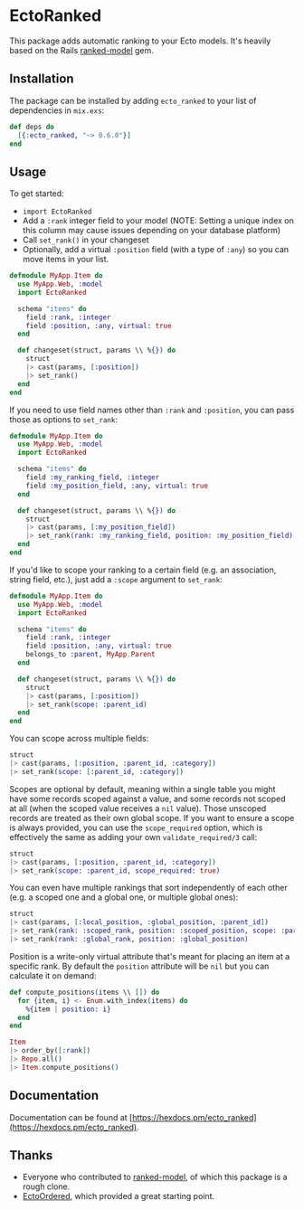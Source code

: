 # EctoRanked

This package adds automatic ranking to your Ecto models. It's heavily based on
the Rails [ranked-model](https://github.com/mixonic/ranked-model) gem.

## Installation

The package can be installed by adding `ecto_ranked` to your list of dependencies in `mix.exs`:

```elixir
def deps do
  [{:ecto_ranked, "~> 0.6.0"}]
end
```

## Usage

To get started:

- `import EctoRanked`
- Add a `:rank` integer field to your model (NOTE: Setting a unique index on this column may cause issues depending on your database platform)
- Call `set_rank()` in your changeset
- Optionally, add a virtual `:position` field (with a type of `:any`) so you can move items in your list.

```elixir
defmodule MyApp.Item do
  use MyApp.Web, :model
  import EctoRanked

  schema "items" do
    field :rank, :integer
    field :position, :any, virtual: true
  end

  def changeset(struct, params \\ %{}) do
    struct
    |> cast(params, [:position])
    |> set_rank()
  end
end
```

If you need to use field names other than `:rank` and `:position`, you can pass those as options to `set_rank`:

```elixir
defmodule MyApp.Item do
  use MyApp.Web, :model
  import EctoRanked

  schema "items" do
    field :my_ranking_field, :integer
    field :my_position_field, :any, virtual: true
  end

  def changeset(struct, params \\ %{}) do
    struct
    |> cast(params, [:my_position_field])
    |> set_rank(rank: :my_ranking_field, position: :my_position_field)
  end
end
```

If you'd like to scope your ranking to a certain field (e.g. an association, string field, etc.),
just add a `:scope` argument to `set_rank`:

```elixir
defmodule MyApp.Item do
  use MyApp.Web, :model
  import EctoRanked

  schema "items" do
    field :rank, :integer
    field :position, :any, virtual: true
    belongs_to :parent, MyApp.Parent
  end

  def changeset(struct, params \\ %{}) do
    struct
    |> cast(params, [:position])
    |> set_rank(scope: :parent_id)
  end
end
```

You can scope across multiple fields:

```elixir
struct
|> cast(params, [:position, :parent_id, :category])
|> set_rank(scope: [:parent_id, :category])
```

Scopes are optional by default, meaning within a single table you might have some records scoped against a value, and some records not scoped at all (when the scoped value receives a `nil` value). Those unscoped records are treated as their own global scope. If you want to ensure a scope is always provided, you can use the `scope_required` option, which is effectively the same as adding your own `validate_required/3` call:

```elixir
struct
|> cast(params, [:position, :parent_id, :category])
|> set_rank(scope: :parent_id, scope_required: true)
```

You can even have multiple rankings that sort independently of each other (e.g. a scoped one and a global one, or multiple global ones):

```elixir
struct
|> cast(params, [:local_position, :global_position, :parent_id])
|> set_rank(rank: :scoped_rank, position: :scoped_position, scope: :parent_id)
|> set_rank(rank: :global_rank, position: :global_position)
```

Position is a write-only virtual attribute that's meant for placing an item at
a specific rank. By default the `position` attribute will be `nil` but you can
calculate it on demand:

```elixir
def compute_positions(items \\ []) do
  for {item, i} <- Enum.with_index(items) do
    %{item | position: i}
  end
end

Item
|> order_by([:rank])
|> Repo.all()
|> Item.compute_positions()
```

## Documentation

Documentation can be found at [https://hexdocs.pm/ecto_ranked](https://hexdocs.pm/ecto_ranked).

## Thanks

- Everyone who contributed to [ranked-model](https://github.com/mixonic/ranked-model/graphs/contributors), of which this package is a rough clone.
- [EctoOrdered](https://github.com/zovafit/ecto-ordered), which provided a great starting point.

